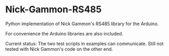 # Nick-Gammon-RS485
Python implementation of Nick Gammon's RS485 library for the Arduino.

For convenience the Arduino libraries are also included.

Current status: The two test scripts in examples can communicate. Still not tested with Nick Gammon's code on the other end.

